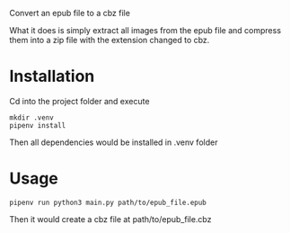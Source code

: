 Convert an epub file to a cbz file

What it does is simply extract all images from the epub file and compress them into a zip file with the extension changed to cbz.


# Installation
Cd into the project folder and execute
```
mkdir .venv
pipenv install
```
Then all dependencies would be installed in .venv folder

# Usage
```
pipenv run python3 main.py path/to/epub_file.epub
```

Then it would create a cbz file at path/to/epub_file.cbz

